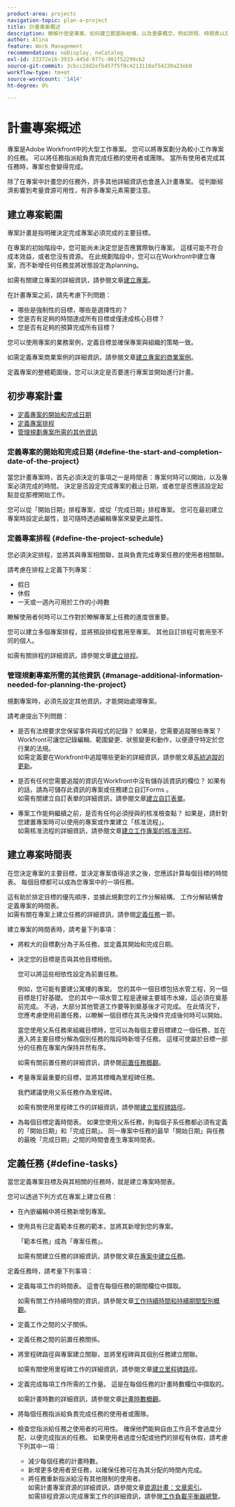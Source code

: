```yaml
---
product-area: projects
navigation-topic: plan-a-project
title: 計畫專案概述
description: 瞭解什麼是專案、如何建立範圍與結構，以及重要概念，例如排程、時間表以及開始與完成日期。
author: Alina
feature: Work Management
recommendations: noDisplay, noCatalog
exl-id: 23372e16-3933-445d-977c-901f52299cb2
source-git-commit: 3cbcc2dd2efb457f5f0c4213110af54230a23eb0
workflow-type: tm+mt
source-wordcount: '1414'
ht-degree: 0%

---
```


# 計畫專案概述

<!--Audited: 01/2024-->

<!--
< see if you need to add something about approval settings and users's time off might add time to tasks' timelines - Ninja story 2019.3) </p>
-->

專案是Adobe Workfront中的大型工作專案。 您可以將專案劃分為較小工作專案的任務。 可以將任務指派給負責完成任務的使用者或團隊。 當所有使用者完成其任務時，專案也會變得完成。

除了在專案中計畫您的任務外，許多其他詳細資訊也會進入計畫專案。 從判斷經濟影響到考量資源可用性，有許多專案元素需要注意。

## 建立專案範圍

專案計畫是指明確決定完成專案必須完成的主要目標。

在專案的初始階段中，您可能尚未決定您是否應實際執行專案。 這樣可能不符合成本效益，或者您沒有資源。 在此規劃階段中，您可以在Workfront中建立專案，而不新增任何任務並將狀態設定為planning。

如需有關建立專案的詳細資訊，請參閱文章[建立專案](../../../manage-work/projects/create-projects/create-project.md)。

在計畫專案之前，請先考慮下列問題：

* 哪些是強制性的目標，哪些是選擇性的？
* 您是否有足夠的時間達成所有目標或僅達成核心目標？
* 您是否有足夠的預算完成所有目標？

您可以使用專案的業務案例，定義目標並確保專案與組織的策略一致。

如需定義專案商業案例的詳細資訊，請參閱文章[建立專案的商業案例](../../../manage-work/projects/define-a-business-case/create-business-case.md)。

定義專案的整體範圍後，您可以決定是否要進行專案並開始進行計畫。

## 初步專案計畫

* [定義專案的開始和完成日期](#define-the-start-and-completion-date-of-the-project)
* [定義專案排程](#define-the-project-schedule)
* [管理規劃專案所需的其他資訊](#manage-additional-information-needed-for-planning-the-project)

### 定義專案的開始和完成日期 {#define-the-start-and-completion-date-of-the-project}

當您計畫專案時，首先必須決定的事項之一是時間表：專案何時可以開始，以及專案必須完成的時間。 決定是否設定完成專案的截止日期，或者您是否應該設定起點並從那裡開始工作。

您可以從「開始日期」排程專案，或從「完成日期」排程專案。 您可在最初建立專案時設定此屬性，並可隨時透過編輯專案來變更此屬性。

### 定義專案排程 {#define-the-project-schedule}

您必須決定排程，並將其與專案相關聯，並與負責完成專案任務的使用者相關聯。

請考慮在排程上定義下列專案：

* 假日
* 休假
* 一天或一週內可用於工作的小時數

瞭解使用者何時可以工作對於瞭解專案上任務的進度很重要。

您可以建立多個專案排程，並將預設排程套用至專案。 其他自訂排程可套用至不同的個人。

如需有關排程的詳細資訊，請參閱文章[建立排程](../../../administration-and-setup/set-up-workfront/configure-timesheets-schedules/create-schedules.md)。

### 管理規劃專案所需的其他資訊 {#manage-additional-information-needed-for-planning-the-project}

規劃專案時，必須先設定其他資訊，才能開始處理專案。

請考慮提出下列問題：

* 是否有法規要求您保留事件與程式的記錄？ 如果是，您需要追蹤哪些專案？\
  Workfront可讓您記錄編輯、範圍變更、狀態變更和動作，以便遵守特定於您行業的法規。\
  如需定義要在Workfront中追蹤哪些更新的詳細資訊，請參閱文章[系統追蹤的更新](../../../administration-and-setup/set-up-workfront/system-tracked-update-feeds/system-tracked-update-feeds.md)。

* 是否有任何您需要追蹤的資訊在Workfront中沒有儲存該資訊的欄位？ 如果有的話，請為可儲存此資訊的專案或任務建立自訂Forms 。\
  如需有關建立自訂表單的詳細資訊，請參閱文章[建立自訂表單](/help/quicksilver/administration-and-setup/customize-workfront/create-manage-custom-forms/form-designer/design-a-form/design-a-form.md)。

* 專案工作能夠繼續之前，是否有任何必須授與的核准檢查點？ 如果是，請針對您建置專案時可以使用的專案或作業建立「核准流程」。\
  如需核准流程的詳細資訊，請參閱文章[建立工作專案的核准流程](../../../administration-and-setup/customize-workfront/configure-approval-milestone-processes/create-approval-processes.md)。

## 建立專案時間表

在您決定專案的主要目標，並決定專案值得追求之後，您應該計算每個目標的時間表。 每個目標都可以成為您專案中的一項任務。

這有助於排定目標的優先順序，並據此規劃您的工作分解結構。 工作分解結構會定義專案的時間表。\
如需有關在專案上建立任務的詳細資訊，請參閱[定義任務](#define-tasks)一節。

建立專案的時間表時，請考量下列事項：

* 將較大的目標劃分為子系任務，並定義其開始和完成日期。
* 決定您的目標是否與其他目標相依。

  您可以將這些相依性設定為前置任務。

  例如，您可能有要建公寓樓的專案。 您的其中一個目標包括水管工程，另一個目標是打好基礎。 您的其中一項水管工程是連線主要城市水線，這必須在奠基前完成。 不過，大部分其他管道工作要等到奠基後才可完成。 在此情況下，您應考慮使用前置任務，以瞭解一個目標在其先決條件完成後何時可以開始。

  當您使用父系任務來組織目標時，您可以為每個主要目標建立一個任務，並在進入將主要目標分解為個別任務的階段時新增子任務。 這樣可使屬於目標一部分的任務在專案內保持井然有序。

  如需有關前置任務的詳細資訊，請參閱[前置任務概觀](../../../manage-work/tasks/use-prdcssrs/predecessors-overview.md)。

* 考量專案最重要的目標，並將其標幟為里程碑任務。

  我們建議使用父系任務作為里程碑。

  如需有關使用里程碑工作的詳細資訊，請參閱[建立里程碑路徑](../../../administration-and-setup/customize-workfront/configure-approval-milestone-processes/create-milestone-path.md)。

* 為每個目標定義時間表。 如果您使用父系任務，則每個子系任務都必須有定義的「開始日期」和「完成日期」。 同一專案中任務的最早「開始日期」與任務的最晚「完成日期」之間的時間會產生專案時間表。

## 定義任務 {#define-tasks}

當您定義專案目標及與其相關的任務時，就是建立專案時間表。

您可以透過下列方式在專案上建立任務：

* 在內嵌編輯中將任務新增到專案。
* 使用具有已定義範本任務的範本，並將其新增到您的專案。

  「範本任務」成為「專案任務」。

  如需有關建立任務的詳細資訊，請參閱文章[在專案中建立任務](../../../manage-work/tasks/create-tasks/create-tasks-in-project.md)。

定義任務時，請考量下列事項：

* 定義每項工作的時間表。 這會在每個任務的期間欄位中擷取。

  如需有關工作持續時間的資訊，請參閱文章[工作持續時間和持續期間型別概觀](../../../manage-work/tasks/taskdurtn/task-duration-and-duration-type.md)。

* 定義工作之間的父子關係。
* 定義任務之間的前置任務關係。
* 將里程碑路徑與專案建立關聯，並將里程碑與其個別任務建立關聯。

  如需有關使用里程碑工作的詳細資訊，請參閱文章[建立里程碑路徑](../../../administration-and-setup/customize-workfront/configure-approval-milestone-processes/create-milestone-path.md)。

* 定義完成每項工作所需的工作量。 這是在每個任務的計畫時數欄位中擷取的。

  如需計畫時數的詳細資訊，請參閱文章[計畫時數概觀](../../../manage-work/tasks/task-information/planned-hours.md)。

* 將每個任務指派給負責完成任務的使用者或團隊。
* 檢查您指派給任務之使用者的可用性。 確保他們能夠自由工作且不會過度分配，以便完成指派的任務。 如果使用者過度分配或他們的排程有休假，請考慮下列其中一項：

   * 減少每個任務的計畫時數。
   * 新增更多使用者至任務，以確保任務可在為其分配的時間內完成。
   * 將任務重新指派給沒有其他限制的使用者。\
     如需計畫專案資源的詳細資訊，請參閱文章[資源計畫：文章索引](../../../resource-mgmt/resource-planning/resource-planning-overview.md)。\
     如需排程資源以完成專案工作的詳細資訊，請參閱[工作負載平衡器總覽](../../../resource-mgmt/workload-balancer/overview-workload-balancer.md)。
